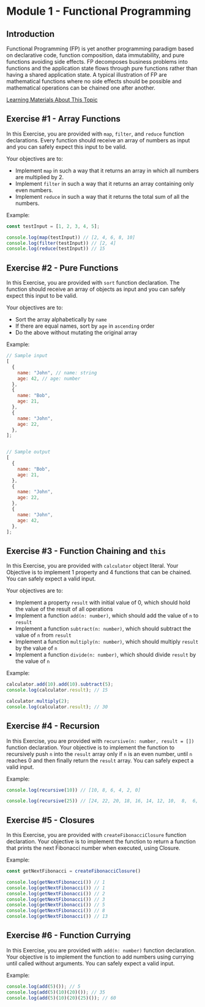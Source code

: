 # Module 1 - Functional Programming

## Introduction

Functional Programming (FP) is yet another programming paradigm based on declarative code, function composition, data immutability, and pure functions avoiding side effects. FP decomposes business problems into functions and the application state flows through pure functions rather than having a shared application state. A typical illustration of FP are mathematical functions where no side effects should be possible and mathematical operations can be chained one after another.

[Learning Materials About This Topic](https://www.notion.so/mkit/Functional-Programming-FP-f4c83a19c7e348d0b299cc09df1b6593)

## Exercise #1 - Array Functions

In this Exercise, you are provided with `map`, `filter`, and `reduce` function declarations. Every function should receive an array of numbers as input and you can safely expect this input to be valid.

Your objectives are to:

- Implement `map` in such a way that it returns an array in which all numbers are multiplied by 2.
- Implement `filter` in such a way that it returns an array containing only even numbers.
- Implement `reduce` in such a way that it returns the total sum of all the numbers.

Example:
```js
const testInput = [1, 2, 3, 4, 5];

console.log(map(testInput)) // [2, 4, 6, 8, 10]
console.log(filter(testInput)) // [2, 4]
console.log(reduce(testInput)) // 15
```

## Exercise #2 - Pure Functions

In this Exercise, you are provided with `sort` function declaration. The function should receive an array of objects as input and you can safely expect this input to be valid.

Your objectives are to:

- Sort the array alphabetically by `name`
- If there are equal names, sort by `age` in `ascending` order
- Do the above without mutating the original array

Example:

```js
// Sample input
[
  {
    name: "John", // name: string
    age: 42, // age: number
  },
  {
    name: "Bob",
    age: 21,
  },
  {
    name: "John",
    age: 22,
  },
];


// Sample output
[
  {
    name: "Bob",
    age: 21,
  },
  {
    name: "John",
    age: 22,
  },
  {
    name: "John",
    age: 42,
  },
];
```

## Exercise #3 - Function Chaining and `this`

In this Exercise, you are provided with `calculator` object literal. Your Objective is to implement 1 property and 4 functions that can be chained. You can safely expect a valid input.

Your objectives are to:

- Implement a property `result` with initial value of 0, which should hold the value of the result of all operations
- Implement a function `add(n: number)`, which should add the value of `n` to `result`
- Implement a function `subtract(n: number)`, which should subtract the value of `n` from `result`
- Implement a function `multiply(n: number)`, which should multiply `result` by the value of `n`
- Implement a function `divide(n: number)`, which should divide `result` by the value of `n`

Example: 

```javascript
calculator.add(10).add(10).subtract(5);
console.log(calculator.result); // 15

calculator.multiply(2);
console.log(calculator.result); // 30
```

## Exercise #4 - Recursion

In this Exercise, you are provided with `recursive(n: number, result = [])` function declaration. Your objective is to implement the function to recursively push `n` into the `result` array only if `n` is an even number, until `n` reaches 0 and then finally return the `result` array. You can safely expect a valid input.

Example:

```javascript
console.log(recursive(10)) // [10, 8, 6, 4, 2, 0]

console.log(recursive(25)) // [24, 22, 20, 18, 16, 14, 12, 10,  8,  6,  4,  2, 0]
```

## Exercise #5 - Closures

In this Exercise, you are provided with `createFibonacciClosure` function declaration. Your objective is to implement the function to return a function that prints the next Fibonacci number when executed, using Closure.

Example:

```javascript
const getNextFibonacci = createFibonacciClosure()

console.log(getNextFibonacci()) // 1
console.log(getNextFibonacci()) // 1
console.log(getNextFibonacci()) // 2
console.log(getNextFibonacci()) // 3
console.log(getNextFibonacci()) // 5
console.log(getNextFibonacci()) // 8
console.log(getNextFibonacci()) // 13
```

## Exercise #6 - Function Currying

In this Exercise, you are provided with `add(n: number)` function declaration. Your objective is to implement the function to add numbers using currying until called without arguments. You can safely expect a valid input.

Example:

```javascript
console.log(add(5)()); // 5
console.log(add(5)(10)(20)()); // 35
console.log(add(5)(10)(20)(25)()); // 60
```